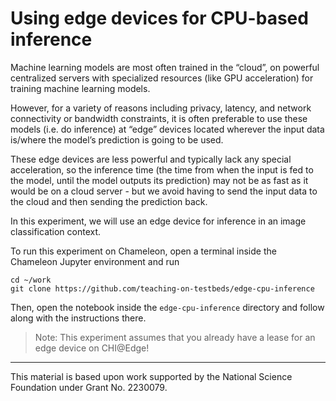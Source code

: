 # Using edge devices for CPU-based inference

Machine learning models are most often trained in the “cloud”, on powerful centralized servers with specialized resources (like GPU acceleration) for training machine learning models.

However, for a variety of reasons including privacy, latency, and network connectivity or bandwidth constraints, it is often preferable to use these models (i.e. do inference) at “edge” devices located wherever the input data is/where the model’s prediction is going to be used.

These edge devices are less powerful and typically lack any special acceleration, so the inference time (the time from when the input is fed to the model, until the model outputs its prediction) may not be as fast as it would be on a cloud server - but we avoid having to send the input data to the cloud and then sending the prediction back.

In this experiment, we will use an edge device for inference in an image classification context.

To run this experiment on Chameleon, open a terminal inside the Chameleon Jupyter environment and run

```
cd ~/work
git clone https://github.com/teaching-on-testbeds/edge-cpu-inference
```

Then, open the notebook inside the `edge-cpu-inference` directory and follow along with the instructions there.

> Note: This experiment assumes that you already have a lease for an edge device on CHI@Edge!

---
This material is based upon work supported by the National Science Foundation under Grant No. 2230079.

